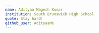 ```yaml
---
name: Adityaa Magesh Kumar
institution: South Brunswick High School
quote: Stay hard!
github_user: AdityaaMK
---
```

